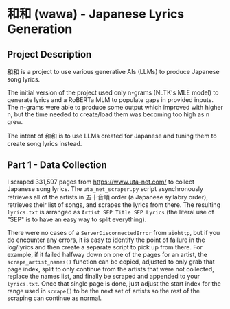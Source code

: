 和和 (wawa) - Japanese Lyrics Generation
============

## Project Description

和和 is a project to use various generative AIs (LLMs) to produce Japanese song lyrics.

The initial version of the project used only n-grams (NLTK's MLE model) to generate lyrics and a RoBERTa MLM to populate gaps in provided inputs. The n-grams were able to produce some output which improved with higher n, but the time needed to create/load them was becoming too high as n grew.

The intent of 和和 is to use LLMs created for Japanese and tuning them to create song lyrics instead. 

## Part 1 - Data Collection
 
I scraped 331,597 pages from https://www.uta-net.com/ to collect Japanese song lyrics. The `uta_net_scraper.py` script asynchronously retrieves all of the artists in 五十音順 order (a Japanese syllabry order), retrieves their list of songs, and scrapes the lyrics from there. The resulting `lyrics.txt` is arranged as `Artist SEP Title SEP Lyrics` (the literal use of "SEP" is to have an easy way to split everything). 

There were no cases of a `ServerDisconnectedError` from `aiohttp`, but if you do encounter any errors, it is easy to identify the point of failure in the log/lyrics and then create a separate script to pick up from there. For example, if it failed halfway down on one of the pages for an artist, the `scrape_artist_names()` function can be copied, adjusted to only grab that page index, split to only continue from the artists that were not collected, replace the names list, and finally be scraped and appended to your `lyrics.txt`. Once that single page is done, just adjust the start index for the range used in `scrape()` to be the next set of artists so the rest of the scraping can continue as normal.
